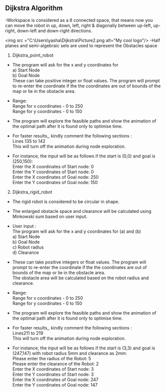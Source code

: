## Dijkstra Algorithm

-Workspace is considered as a 8 connected space, that means now you can move the robot in up, down, left, right & diagonally between up-left, up-right, down-left and down-right directions.

<img src ="C:\Users\yasha\Dijkstra\Picture2.png alt="My cool logo"/>
-Half planes and semi-algebraic sets are used to represent the Obstacles space

1. Dijkstra_point_robot
  - The program will ask for the x and y coordinates for \
   a) Start Node\
   b) Goal Node\
   These can take positive integer or float values. The program will prompt to re-enter the coordinate if the the coordinates are out of   bounds of the map or lie in the obstacle area.

  - Range:\
  Range for x coordinates - 0 to 250\
  Range for y coordinates - 0 to 150

 - The program will explore the feasible paths and show the animation of the optimal path after it is found only to optimise time.

 - For faster results,, kindly comment the following sections :\
  Lines 135 to 142\
  This will turn off the animation during node exploration.

 - For instance, the input will be as follows if the start is (0,0) and goal is (250,150):\
  Enter the X coordinates of Start node: 0\
  Enter the Y coordinates of Start node: 0\
  Enter the X coordinates of Goal node: 250\
  Enter the Y coordinates of Goal node: 150
  
  2. Dijkstra_rigid_robot
  - The rigid robot is considered to be circular in shape.
  - The enlarged obstacle space and clearance will be calculated using Minkowski sum based on user input.
  - User input :\
  The program will ask for the x and y coordinates for (a) and (b) \
  a) Start Node\
  b) Goal Node\
  c) Robot radius\
  d) Clearance

  - These can take positive integers or float values. The program will prompt to re-enter the coordinate if the the coordinates are out of bounds of the map or lie in the obstacle area.\
The obstacle area will be calculated based on the robot radius and clearance.

  - Range:\
Range for x coordinates - 0 to 250\
Range for y coordinates - 0 to 150

  - The program will explore the feasible paths and show the animation of the optimal path after it is found only to optimise time.

  - For faster results,, kindly comment the following sections :\
  Lines211 to 219\
  This will turn off the animation during node exploration.


  - For instance, the input will be as follows if the start is (3,3) and goal is (247,147) with robot radius 5mm and clearance as 2mm:\
	Please enter the radius of the Robot: 5\
	Please enter the clearance of the Robot: 2\
	Enter the X coordinates of Start node: 3\
	Enter the Y coordinates of Start node: 3\
	Enter the X coordinates of Goal node: 247\
	Enter the Y coordinates of Goal node: 147
